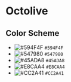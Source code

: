 # Octolive

## Color Scheme

- ![#594F4F](https://placehold.it/15/594F4F/000000?text=+) `#594F4F`
- ![#547980](https://placehold.it/15/547980/000000?text=+) `#547980`
- ![#45ADA8](https://placehold.it/15/45ADA8/000000?text=+) `#45ADA8`
- ![#E8CAA4](https://placehold.it/15/E8CAA4/000000?text=+) `#E8CAA4`
- ![#CC2A41](https://placehold.it/15/CC2A41/000000?text=+) `#CC2A41`